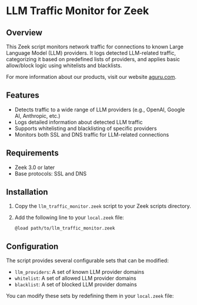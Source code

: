 # LLM Traffic Monitor for Zeek

## Overview

This Zeek script monitors network traffic for connections to known Large Language Model (LLM) providers. It logs detected LLM-related traffic, categorizing it based on predefined lists of providers, and applies basic allow/block logic using whitelists and blacklists.

For more information about our products, visit our website [aguru.com](https://aguru.com).

## Features

- Detects traffic to a wide range of LLM providers (e.g., OpenAI, Google AI, Anthropic, etc.)
- Logs detailed information about detected LLM traffic
- Supports whitelisting and blacklisting of specific providers
- Monitors both SSL and DNS traffic for LLM-related connections

## Requirements

- Zeek 3.0 or later
- Base protocols: SSL and DNS

## Installation

1. Copy the `llm_traffic_monitor.zeek` script to your Zeek scripts directory.
2. Add the following line to your `local.zeek` file:

   ```zeek
   @load path/to/llm_traffic_monitor.zeek
   ```

## Configuration

The script provides several configurable sets that can be modified:

- `llm_providers`: A set of known LLM provider domains
- `whitelist`: A set of allowed LLM provider domains
- `blacklist`: A set of blocked LLM provider domains

You can modify these sets by redefining them in your `local.zeek` file:
